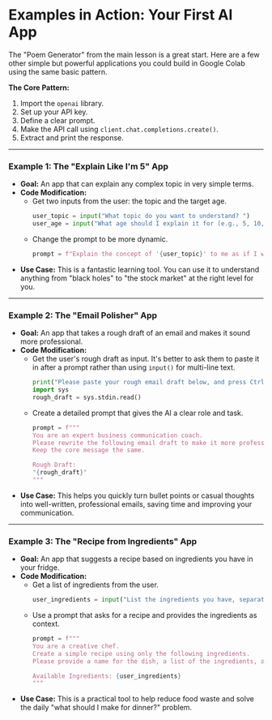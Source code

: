 # Examples in Action: Your First AI App

The "Poem Generator" from the main lesson is a great start. Here are a few other simple but powerful applications you could build in Google Colab using the same basic pattern.

**The Core Pattern:**
1.  Import the `openai` library.
2.  Set up your API key.
3.  Define a clear prompt.
4.  Make the API call using `client.chat.completions.create()`.
5.  Extract and print the response.

---

### Example 1: The "Explain Like I'm 5" App

*   **Goal:** An app that can explain any complex topic in very simple terms.
*   **Code Modification:**
    *   Get two inputs from the user: the topic and the target age.
        ```python
        user_topic = input("What topic do you want to understand? ")
        user_age = input("What age should I explain it for (e.g., 5, 10, 15)? ")
        ```
    *   Change the prompt to be more dynamic.
        ```python
        prompt = f"Explain the concept of '{user_topic}' to me as if I were {user_age} years old."
        ```
*   **Use Case:** This is a fantastic learning tool. You can use it to understand anything from "black holes" to "the stock market" at the right level for you.

---

### Example 2: The "Email Polisher" App

*   **Goal:** An app that takes a rough draft of an email and makes it sound more professional.
*   **Code Modification:**
    *   Get the user's rough draft as input. It's better to ask them to paste it in after a prompt rather than using `input()` for multi-line text.
        ```python
        print("Please paste your rough email draft below, and press Ctrl+D (or Ctrl+Z on Windows) when you are done.")
        import sys
        rough_draft = sys.stdin.read()
        ```
    *   Create a detailed prompt that gives the AI a clear role and task.
        ```python
        prompt = f"""
        You are an expert business communication coach. 
        Please rewrite the following email draft to make it more professional, clear, and concise. 
        Keep the core message the same.

        Rough Draft:
        "{rough_draft}"
        """
        ```
*   **Use Case:** This helps you quickly turn bullet points or casual thoughts into well-written, professional emails, saving time and improving your communication.

---

### Example 3: The "Recipe from Ingredients" App

*   **Goal:** An app that suggests a recipe based on ingredients you have in your fridge.
*   **Code Modification:**
    *   Get a list of ingredients from the user.
        ```python
        user_ingredients = input("List the ingredients you have, separated by commas: ")
        ```
    *   Use a prompt that asks for a recipe and provides the ingredients as context.
        ```python
        prompt = f"""
        You are a creative chef. 
        Create a simple recipe using only the following ingredients. 
        Please provide a name for the dish, a list of the ingredients, and step-by-step instructions.

        Available Ingredients: {user_ingredients}
        """
*   **Use Case:** This is a practical tool to help reduce food waste and solve the daily "what should I make for dinner?" problem.
